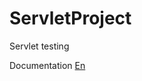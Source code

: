 # ServletProject
Servlet testing

Documentation [En](https://fyodorovaleksej.github.io/ServletProject/)
